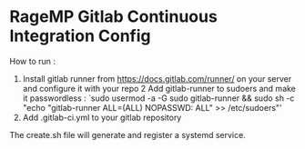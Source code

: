 # RageMP Gitlab Continuous Integration Config

How to run : 

1. Install gitlab runner from https://docs.gitlab.com/runner/ on your server and configure it with your repo
2 Add gitlab-runner to sudoers and make it passwordless :
`sudo usermod -a -G sudo gitlab-runner && sudo sh -c "echo \"gitlab-runner ALL=(ALL) NOPASSWD: ALL\" >> /etc/sudoers"'
3. Add .gitlab-ci.yml to your gitlab repository

The create.sh file will generate and register a systemd service.
